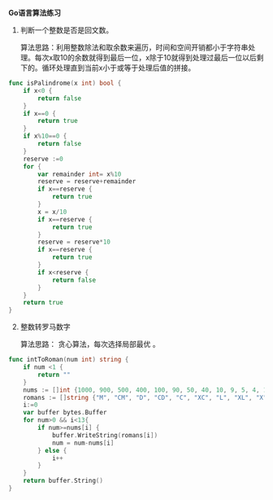 **Go语言算法练习**

1. 判断一个整数是否是回文数。

   算法思路：利用整数除法和取余数来遍历，时间和空间开销都小于字符串处理。每次x取10的余数就得到最后一位，x除于10就得到处理过最后一位以后剩下的。循环处理直到当前x小于或等于处理后值的拼接。

```go
func isPalindrome(x int) bool {
    if x<0 {
        return false
    }
    if x==0 {
        return true
    }
    if x%10==0 {
        return false
    }
    reserve :=0
    for {
        var remainder int= x%10
        reserve = reserve+remainder
        if x==reserve {
            return true
        }
        x = x/10
        if x==reserve {
            return true
        }
        reserve = reserve*10
        if x==reserve {
            return true
        }
        if x<reserve {
            return false
        }
    }
    return true
}
```

2. 整数转罗马数字

   算法思路： 贪心算法，每次选择局部最优 。

```go
func intToRoman(num int) string {
    if num <1 {
        return ""
    }
    nums := []int {1000, 900, 500, 400, 100, 90, 50, 40, 10, 9, 5, 4, 1}
    romans := []string {"M", "CM", "D", "CD", "C", "XC", "L", "XL", "X", "IX", "V", "IV", "I"}
    i:=0
    var buffer bytes.Buffer
    for num>0 && i<13{
        if num>=nums[i] {
            buffer.WriteString(romans[i])
            num = num-nums[i]
        } else {
            i++
        }
    }
    return buffer.String()
}
```

